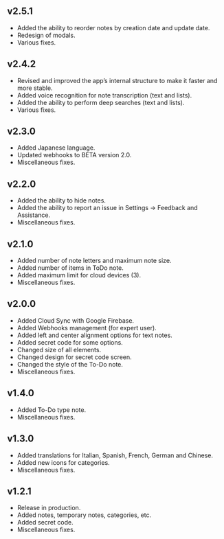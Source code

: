 ## v2.5.1

- Added the ability to reorder notes by creation date and update date.
- Redesign of modals.
- Various fixes.

## v2.4.2

- Revised and improved the app’s internal structure to make it faster and more stable.
- Added voice recognition for note transcription (text and lists).
- Added the ability to perform deep searches (text and lists).
- Various fixes.

## v2.3.0

- Added Japanese language.
- Updated webhooks to BETA version 2.0.
- Miscellaneous fixes.

## v2.2.0

- Added the ability to hide notes.
- Added the ability to report an issue in Settings → Feedback and Assistance.
- Miscellaneous fixes.

## v2.1.0

- Added number of note letters and maximum note size.
- Added number of items in ToDo note.
- Added maximum limit for cloud devices (3).
- Miscellaneous fixes.

## v2.0.0

- Added Cloud Sync with Google Firebase.
- Added Webhooks management (for expert user).
- Added left and center alignment options for text notes.
- Added secret code for some options.
- Changed size of all elements.
- Changed design for secret code screen.
- Changed the style of the To-Do note.
- Miscellaneous fixes.

## v1.4.0

- Added To-Do type note.
- Miscellaneous fixes.

## v1.3.0

- Added translations for Italian, Spanish, French, German and Chinese.
- Added new icons for categories.
- Miscellaneous fixes.

## v1.2.1

- Release in production.
- Added notes, temporary notes, categories, etc.
- Added secret code.
- Miscellaneous fixes.
